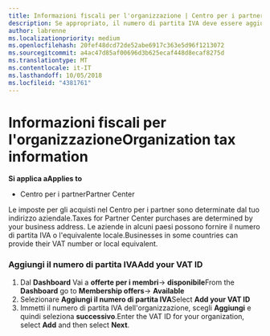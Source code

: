 ```yaml
---
title: Informazioni fiscali per l'organizzazione | Centro per i partner
description: Se appropriato, il numero di partita IVA deve essere aggiunto alle informazioni dell'organizzazione
author: labrenne
ms.localizationpriority: medium
ms.openlocfilehash: 20fef48dcd72de52abe6917c363e5d96f1213072
ms.sourcegitcommit: a4ac47d85af00696d3b625ecaf448d8ecaf8275d
ms.translationtype: MT
ms.contentlocale: it-IT
ms.lasthandoff: 10/05/2018
ms.locfileid: "4381761"
---
```

# <a name="organization-tax-information"></a><span data-ttu-id="98a94-103">Informazioni fiscali per l'organizzazione</span><span class="sxs-lookup"><span data-stu-id="98a94-103">Organization tax information</span></span>

**<span data-ttu-id="98a94-104">Si applica a</span><span class="sxs-lookup"><span data-stu-id="98a94-104">Applies to</span></span>**

-  <span data-ttu-id="98a94-105">Centro per i partner</span><span class="sxs-lookup"><span data-stu-id="98a94-105">Partner Center</span></span>

<span data-ttu-id="98a94-106">Le imposte per gli acquisti nel Centro per i partner sono determinate dal tuo indirizzo aziendale.</span><span class="sxs-lookup"><span data-stu-id="98a94-106">Taxes for Partner Center purchases are determined by your business address.</span></span> <span data-ttu-id="98a94-107">Le aziende in alcuni paesi possono fornire il numero di partita IVA o l'equivalente locale.</span><span class="sxs-lookup"><span data-stu-id="98a94-107">Businesses in some countries can provide their VAT number or local equivalent.</span></span>

### <a name="add-your-vat-id"></a><span data-ttu-id="98a94-108">Aggiungi il numero di partita IVA</span><span class="sxs-lookup"><span data-stu-id="98a94-108">Add your VAT ID</span></span>

1.  <span data-ttu-id="98a94-109">Dal **Dashboard** Vai a **offerte per i membri**-> **disponibile**</span><span class="sxs-lookup"><span data-stu-id="98a94-109">From the **Dashboard** go to **Membership offers**-> **Available**</span></span>
2.  <span data-ttu-id="98a94-110">Selezionare **Aggiungi il numero di partita IVA**</span><span class="sxs-lookup"><span data-stu-id="98a94-110">Select **Add your VAT ID**</span></span>
3.  <span data-ttu-id="98a94-111">Immetti il numero di partita IVA dell'organizzazione, scegli **Aggiungi** e quindi seleziona **successivo**.</span><span class="sxs-lookup"><span data-stu-id="98a94-111">Enter the VAT ID for your organization, select **Add** and then select **Next**.</span></span>





 



